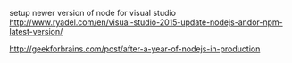 
setup newer version of node for visual studio
http://www.ryadel.com/en/visual-studio-2015-update-nodejs-andor-npm-latest-version/


http://geekforbrains.com/post/after-a-year-of-nodejs-in-production
